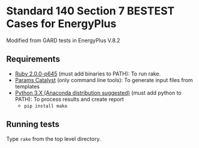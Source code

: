 # Standard 140 Section 7 BESTEST Cases for EnergyPlus

Modified from GARD tests in EnergyPlus V.8.2

## Requirements

- [Ruby 2.0.0-p645](https://dl.bintray.com/oneclick/rubyinstaller/rubyinstaller-2.0.0-p645.exe) (must add binaries to PATH): To run rake.
- [Params Catalyst](http://downloads.bigladdersoftware.com/?ref=params-catalyst-latest-win) (only command line tools): To generate input files from templates
- [Python 3.X (Anaconda distribution suggested)](https://www.anaconda.com/distribution/) (must add python to PATH): To process results and create report
    - `pip install mako`

## Running tests

Type `rake` from the top level directory.

